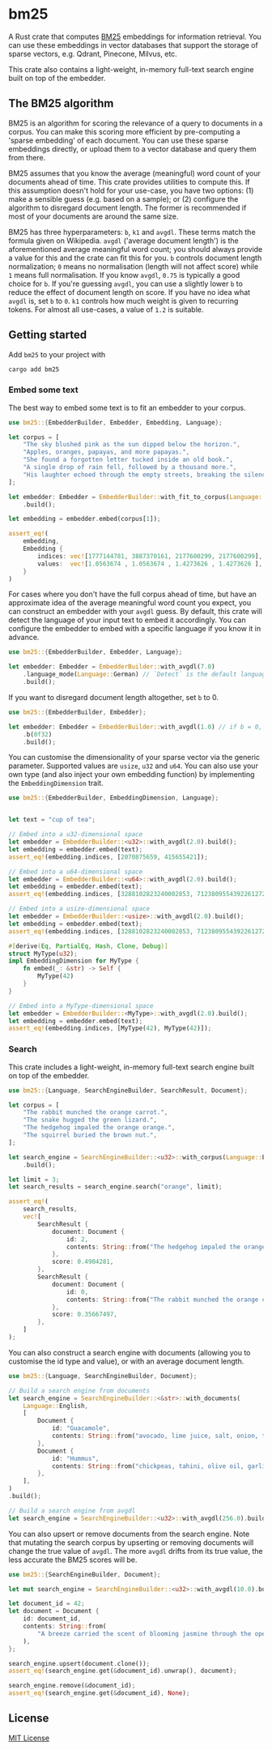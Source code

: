 # bm25

A Rust crate that computes [BM25](https://en.wikipedia.org/wiki/Okapi_BM25) embeddings for
information retrieval. You can use these embeddings in vector databases that support the storage
of sparse vectors, e.g. Qdrant, Pinecone, Milvus, etc.

This crate also contains a light-weight, in-memory full-text search engine built on top of the
embedder.

## The BM25 algorithm 

BM25 is an algorithm for scoring the relevance of a query to documents in a corpus. You can make
this scoring more efficient by pre-computing a 'sparse embedding' of each document. You can use
these sparse embeddings directly, or upload them to a vector database and query them from there.

BM25 assumes that you know the average (meaningful) word count of your documents ahead of time. This
crate provides utilities to compute this. If this assumption doesn't hold for your use-case, you
have two options: (1) make a sensible guess (e.g. based on a sample); or (2) configure the algorithm
to disregard document length. The former is recommended if most of your documents are around the
same size.

BM25 has three hyperparameters: `b`, `k1` and `avgdl`. These terms match the formula given on
Wikipedia. `avgdl` ('average document length') is the aforementioned average meaningful word count;
you should always provide a value for this and the crate can fit this for you. `b` controls
document length normalization; `0` means no normalisation (length will not affect score) while `1`
means full normalisation. If you know `avgdl`, `0.75` is typically a good choice for `b`. If
you're guessing `avgdl`, you can use a slightly lower `b` to reduce the effect of document length
on score. If you have no idea what `avgdl` is, set `b` to `0`. `k1` controls how much weight is
given to recurring tokens. For almost all use-cases, a value of `1.2` is suitable.

## Getting started

Add `bm25` to your project with

```sh
cargo add bm25
```

### Embed some text

The best way to embed some text is to fit an embedder to your corpus. 
```rust
use bm25::{EmbedderBuilder, Embedder, Embedding, Language};

let corpus = [
    "The sky blushed pink as the sun dipped below the horizon.",
    "Apples, oranges, papayas, and more papayas.",
    "She found a forgotten letter tucked inside an old book.",
    "A single drop of rain fell, followed by a thousand more.",
    "His laughter echoed through the empty streets, breaking the silence.",
];

let embedder: Embedder = EmbedderBuilder::with_fit_to_corpus(Language::English, &corpus)
    .build();

let embedding = embedder.embed(corpus[1]);

assert_eq!(
    embedding, 
    Embedding {
        indices: vec![1777144781, 3887370161, 2177600299, 2177600299],
        values:  vec![1.0563674 , 1.0563674 , 1.4273626 , 1.4273626 ],
    }
)
```

For cases where you don't have the full corpus ahead of time, but have an approximate idea of the
average meaningful word count you expect, you can construct an embedder with your `avgdl` guess.
By default, this crate will detect the language of your input text to embed it accordingly. You
can configure the embedder to embed with a specific language if you know it in advance.

```rust
use bm25::{EmbedderBuilder, Embedder, Language};

let embedder: Embedder = EmbedderBuilder::with_avgdl(7.0)
    .language_mode(Language::German) // `Detect` is the default language mode
    .build();
```

If you want to disregard document length altogether, set `b` to 0.

```rust
use bm25::{EmbedderBuilder, Embedder};

let embedder: Embedder = EmbedderBuilder::with_avgdl(1.0) // if b = 0, avgdl has no effect
    .b(0f32)
    .build();
```

You can customise the dimensionality of your sparse vector via the generic parameter.
Supported values are `usize`, `u32` and `u64`. You can also use your own type (and also
inject your own embedding function) by implementing the `EmbeddingDimension` trait.

```rust
use bm25::{EmbedderBuilder, EmbeddingDimension, Language};


let text = "cup of tea";

// Embed into a u32-dimensional space
let embedder = EmbedderBuilder::<u32>::with_avgdl(2.0).build();
let embedding = embedder.embed(text);
assert_eq!(embedding.indices, [2070875659, 415655421]);

// Embed into a u64-dimensional space
let embedder = EmbedderBuilder::<u64>::with_avgdl(2.0).build();
let embedding = embedder.embed(text);
assert_eq!(embedding.indices, [3288102823240002853, 7123809554392261272]);

// Embed into a usize-dimensional space
let embedder = EmbedderBuilder::<usize>::with_avgdl(2.0).build();
let embedding = embedder.embed(text);
assert_eq!(embedding.indices, [3288102823240002853, 7123809554392261272]);

#[derive(Eq, PartialEq, Hash, Clone, Debug)]
struct MyType(u32);
impl EmbeddingDimension for MyType {
    fn embed(_: &str) -> Self {
        MyType(42)
    }
}

// Embed into a MyType-dimensional space
let embedder = EmbedderBuilder::<MyType>::with_avgdl(2.0).build();
let embedding = embedder.embed(text);
assert_eq!(embedding.indices, [MyType(42), MyType(42)]);
```

### Search

This crate includes a light-weight, in-memory full-text search engine built on top of the embedder.

```rust
use bm25::{Language, SearchEngineBuilder, SearchResult, Document};

let corpus = [
    "The rabbit munched the orange carrot.",
    "The snake hugged the green lizard.",
    "The hedgehog impaled the orange orange.",
    "The squirrel buried the brown nut.",
];

let search_engine = SearchEngineBuilder::<u32>::with_corpus(Language::English, corpus)
    .build();

let limit = 3;
let search_results = search_engine.search("orange", limit);

assert_eq!(
    search_results,
    vec![
        SearchResult {
            document: Document {
                id: 2,
                contents: String::from("The hedgehog impaled the orange orange."),
            },
            score: 0.4904281,
        },
        SearchResult {
            document: Document {
                id: 0,
                contents: String::from("The rabbit munched the orange carrot."),
            },
            score: 0.35667497,
        },
    ]
);
```

You can also construct a search engine with documents (allowing you to customise the id type and
value), or with an average document length.

```rust
use bm25::{Language, SearchEngineBuilder, Document};

// Build a search engine from documents
let search_engine = SearchEngineBuilder::<&str>::with_documents(
    Language::English,
    [
        Document {
            id: "Guacamole",
            contents: String::from("avocado, lime juice, salt, onion, tomatoes, coriander."),
        },
        Document {
            id: "Hummus",
            contents: String::from("chickpeas, tahini, olive oil, garlic, lemon juice, salt."),
        },
    ],
)
.build();

// Build a search engine from avgdl
let search_engine = SearchEngineBuilder::<u32>::with_avgdl(256.0).build();
```

You can also upsert or remove documents from the search engine. Note that mutating the search corpus
by upserting or removing documents will change the true value of `avgdl`. The more `avgdl` drifts
from its true value, the less accurate the BM25 scores will be.

```rust
use bm25::{SearchEngineBuilder, Document};

let mut search_engine = SearchEngineBuilder::<u32>::with_avgdl(10.0).build();

let document_id = 42;
let document = Document {
    id: document_id,
    contents: String::from(
        "A breeze carried the scent of blooming jasmine through the open window.",
    ),
};

search_engine.upsert(document.clone());
assert_eq!(search_engine.get(&document_id).unwrap(), document);

search_engine.remove(&document_id);
assert_eq!(search_engine.get(&document_id), None);
```

## License

[MIT License](https://github.com/Michael-JB/bm25/blob/main/LICENSE)

